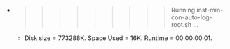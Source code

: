 * >>>>>>>>> Running inst-min-con-auto-log-root.sh ...
  * Disk size = 773288K. Space Used = 16K. Runtime = 00:00:00:01.
